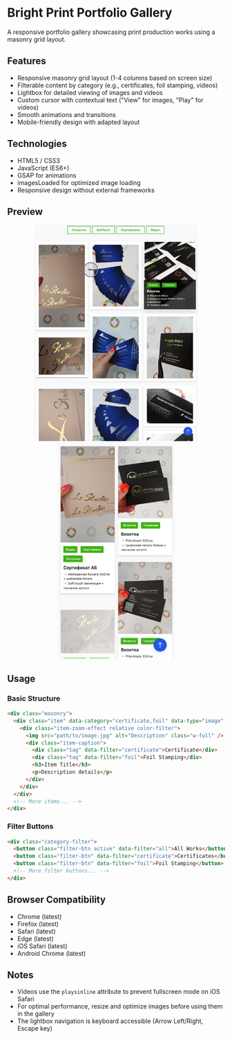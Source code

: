 # Bright Print Portfolio Gallery

A responsive portfolio gallery showcasing print production works using a masonry grid layout.

## Features

- Responsive masonry grid layout (1-4 columns based on screen size)
- Filterable content by category (e.g., certificates, foil stamping, videos)
- Lightbox for detailed viewing of images and videos
- Custom cursor with contextual text ("View" for images, "Play" for videos)
- Smooth animations and transitions
- Mobile-friendly design with adapted layout

## Technologies

- HTML5 / CSS3
- JavaScript (ES6+)
- GSAP for animations
- imagesLoaded for optimized image loading
- Responsive design without external frameworks

## Preview

<p align="center">
  <img src="images/gallery_prev_01.jpg" height="500px" alt="Portfolio Screenshot"/>
  <img src="images/gallery_prev_02.jpg" height="500px" alt="Portfolio Screenshot"/>
</p>

## Usage

### Basic Structure

```html
<div class="masonry">
  <div class="item" data-category="certificate,foil" data-type="image" data-src="path/to/image.jpg">
    <div class="item-zoom-effect relative color-filter">
      <img src="path/to/image.jpg" alt="Description" class="w-full" />
      <div class="item-caption">
        <div class="tag" data-filter="certificate">Certificate</div>
        <div class="tag" data-filter="foil">Foil Stamping</div>
        <h3>Item Title</h3>
        <p>Description details</p>
      </div>
    </div>
  </div>
  <!-- More items... -->
</div>
```

### Filter Buttons

```html
<div class="category-filter">
  <button class="filter-btn active" data-filter="all">All Works</button>
  <button class="filter-btn" data-filter="certificate">Certificates</button>
  <button class="filter-btn" data-filter="foil">Foil Stamping</button>
  <!-- More filter buttons... -->
</div>
```

## Browser Compatibility

- Chrome (latest)
- Firefox (latest)
- Safari (latest)
- Edge (latest)
- iOS Safari (latest)
- Android Chrome (latest)

## Notes

- Videos use the `playsinline` attribute to prevent fullscreen mode on iOS Safari
- For optimal performance, resize and optimize images before using them in the gallery
- The lightbox navigation is keyboard accessible (Arrow Left/Right, Escape key)
